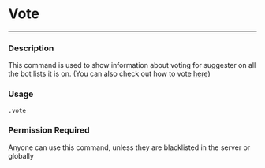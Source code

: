 # Vote
---
### Description
This command is used to show information about voting for suggester on all the bot lists it is on. (You can also check out how to vote [here](supporting/info.md))
### Usage
```
.vote
```
### Permission Required
Anyone can use this command, unless they are blacklisted in the server or globally
